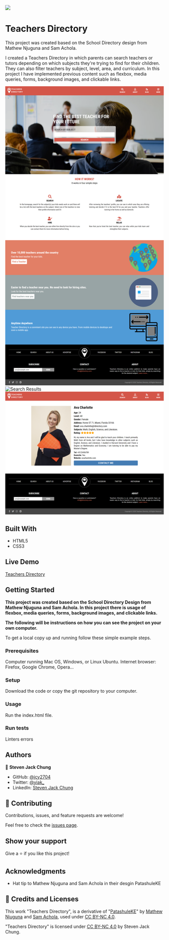 ![](https://img.shields.io/badge/Microverse-blueviolet)

# Teachers Directory

This project was created based on the School Directory design from Mathew Njuguna and Sam Achola.

I created a Teachers Directory in which parents can search teachers or tutors depending on which subjects they're trying to find for their children. They can also filter teachers by subject, level, area, and curriculum. In this project I have implemented previous content such as flexbox, media queries, forms, background images, and clickable links.

![screenshot](Screenshots/homepage.png)
![Search Results](Screenshots/search.png)
![Details](Screenshots/details.png)

## Built With

- HTML5
- CSS3

## Live Demo

[Teachers Directory](https://rawcdn.githack.com/jcy2704/directory-capstone/0d36ba17632fdeef292f4fedb747ad44f7fab949/index.html)

## Getting Started

**This project was created based on the School Directory Design from Mathew Njuguna and Sam Achola. In this project there is usage of flexbox, media queries, forms, background images, and clickable links.**

**The following will be instructions on how you can see the project on your own computer.**


To get a local copy up and running follow these simple example steps.

### Prerequisites
Computer running Mac OS, Windows, or Linux Ubuntu.
Internet browser: Firefox, Google Chrome, Opera...

### Setup
Download the code or copy the git repository to your computer.

### Usage
Run the index.html file.

### Run tests
Linters errors



## Authors

👤 **Steven Jack Chung**

- GitHub: [@jcy2704](https://github.com/jcy2704)
- Twitter: [@yiak_](https://twitter.com/yiak_)
- LinkedIn: [Steven Jack Chung](https://linkedin.com/in/stevenjchung)

## 🤝 Contributing

Contributions, issues, and feature requests are welcome!

Feel free to check the [issues page](https://github.com/jcy2704/directory-capstone/issues).

## Show your support

Give a ⭐️ if you like this project!

## Acknowledgments

- Hat tip to Mathew Njuguna and Sam Achola in their desgin PatashuleKE

## 📝 Credits and Licenses

This work "Teachers Directory", is a derivative of "[PatashuleKE](https://www.behance.net/gallery/25563385/PatashuleKE)" by [Mathew Njuguna](https://www.behance.net/mathewnjuguna) and [Sam Achola](https://www.behance.net/aweSam), used under [CC BY-NC 4.0](https://creativecommons.org/licenses/by-nc/4.0/).

"Teachers Directory" is licensed under [CC BY-NC 4.0](https://creativecommons.org/licenses/by-nc/4.0/) by Steven Jack Chung.